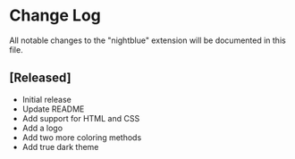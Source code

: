 # Change Log

All notable changes to the "nightblue" extension will be documented in this file.

## [Released]

- Initial release
- Update README
- Add support for HTML and CSS
- Add a logo
- Add two more coloring methods
- Add true dark theme
